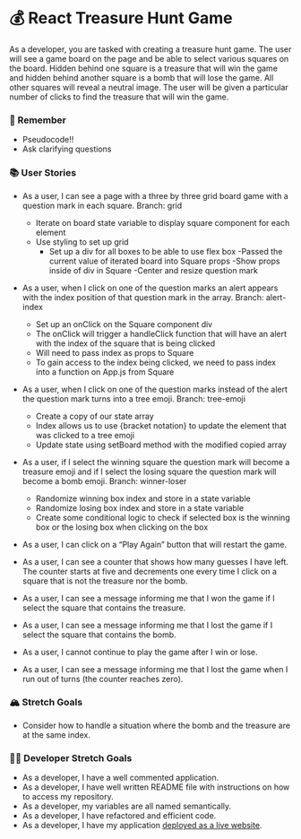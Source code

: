 # 💰 React Treasure Hunt Game

As a developer, you are tasked with creating a treasure hunt game. The user will see a game board on the page and be able to select various squares on the board. Hidden behind one square is a treasure that will win the game and hidden behind another square is a bomb that will lose the game. All other squares will reveal a neutral image. The user will be given a particular number of clicks to find the treasure that will win the game.

### 🤔 Remember

- Pseudocode!!
- Ask clarifying questions

### 📚 User Stories

- As a user, I can see a page with a three by three grid board game with a question mark in each square.
    Branch: grid
    - Iterate on board state variable to display square component for each element
    - Use styling to set up grid
        - Set up a div for all boxes to be able to use flex box
    -Passed the current value of iterated board into Square props
    -Show props inside of div in Square
    -Center and resize question mark


- As a user, when I click on one of the question marks an alert appears with the index position of that question mark in the array.
    Branch: alert-index
    - Set up an onClick on the Square component div
    - The onClick will trigger a handleClick function that will have an alert with the index of the square that is being clicked
    - Will need to pass index as props to Square
    - To gain access to the index being clicked, we need to pass index into a function on App.js from Square


- As a user, when I click on one of the question marks instead of the alert the question mark turns into a tree emoji.
    Branch: tree-emoji
    - Create a copy of our state array
    - Index allows us to use {bracket notation} to update the element that was clicked to a tree emoji
    - Update state using setBoard method with the modified copied array



- As a user, if I select the winning square the question mark will become a treasure emoji and if I select the losing square the question mark will become a bomb emoji.
    Branch: winner-loser
    - Randomize winning box index and store in a state variable
    - Randomize losing box index and store in a state variable
    - Create some conditional logic to check if selected box is the winning box or the losing box when clicking on the box









- As a user, I can click on a “Play Again” button that will restart the game.


- As a user, I can see a counter that shows how many guesses I have left. The counter starts at five and decrements one every time I click on a square that is not the treasure nor the bomb.


- As a user, I can see a message informing me that I won the game if I select the square that contains the treasure.


- As a user, I can see a message informing me that I lost the game if I select the square that contains the bomb.


- As a user, I cannot continue to play the game after I win or lose.
- As a user, I can see a message informing me that I lost the game when I run out of turns (the counter reaches zero).

### 🏔 Stretch Goals

- Consider how to handle a situation where the bomb and the treasure are at the same index.

### 👩‍💻 Developer Stretch Goals

- As a developer, I have a well commented application.
- As a developer, I have well written README file with instructions on how to access my repository.
- As a developer, my variables are all named semantically.
- As a developer, I have refactored and efficient code.
- As a developer, I have my application [deployed as a live website](https://render.com/docs/deploy-create-react-app).
